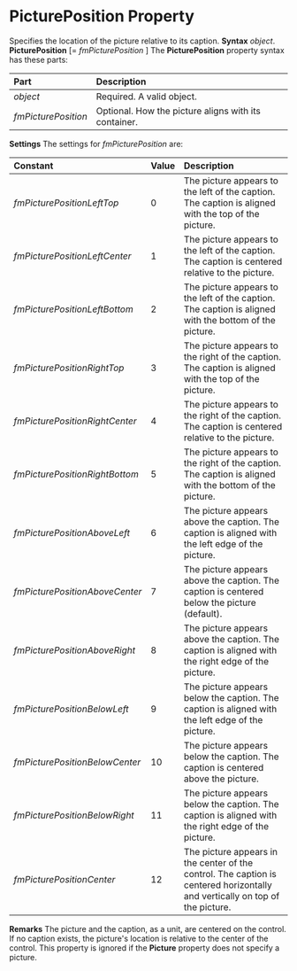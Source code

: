 
# PicturePosition Property



Specifies the location of the picture relative to its caption.
 **Syntax**
 _object_. **PicturePosition** [= _fmPicturePosition_ ]
The  **PicturePosition** property syntax has these parts:


|**Part**|**Description**|
|:-----|:-----|
| _object_|Required. A valid object.|
| _fmPicturePosition_|Optional. How the picture aligns with its container.|
 **Settings**
The settings for  _fmPicturePosition_ are:


|**Constant**|**Value**|**Description**|
|:-----|:-----|:-----|
| _fmPicturePositionLeftTop_|0|The picture appears to the left of the caption. The caption is aligned with the top of the picture.|
| _fmPicturePositionLeftCenter_|1|The picture appears to the left of the caption. The caption is centered relative to the picture.|
| _fmPicturePositionLeftBottom_|2|The picture appears to the left of the caption. The caption is aligned with the bottom of the picture.|
| _fmPicturePositionRightTop_|3|The picture appears to the right of the caption. The caption is aligned with the top of the picture.|
| _fmPicturePositionRightCenter_|4|The picture appears to the right of the caption. The caption is centered relative to the picture.|
| _fmPicturePositionRightBottom_|5|The picture appears to the right of the caption. The caption is aligned with the bottom of the picture.|
| _fmPicturePositionAboveLeft_|6|The picture appears above the caption. The caption is aligned with the left edge of the picture.|
| _fmPicturePositionAboveCenter_|7|The picture appears above the caption. The caption is centered below the picture (default).|
| _fmPicturePositionAboveRight_|8|The picture appears above the caption. The caption is aligned with the right edge of the picture.|
| _fmPicturePositionBelowLeft_|9|The picture appears below the caption. The caption is aligned with the left edge of the picture.|
| _fmPicturePositionBelowCenter_|10|The picture appears below the caption. The caption is centered above the picture.|
| _fmPicturePositionBelowRight_|11|The picture appears below the caption. The caption is aligned with the right edge of the picture.|
| _fmPicturePositionCenter_|12|The picture appears in the center of the control. The caption is centered horizontally and vertically on top of the picture.|
 **Remarks**
The picture and the caption, as a unit, are centered on the control. If no caption exists, the picture's location is relative to the center of the control.
This property is ignored if the  **Picture** property does not specify a picture.
